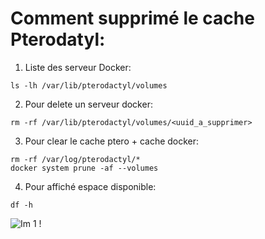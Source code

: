 # Comment supprimé le cache Pterodatyl:

1) Liste des serveur Docker:

```
ls -lh /var/lib/pterodactyl/volumes
```

2) Pour delete un serveur docker:

```
rm -rf /var/lib/pterodactyl/volumes/<uuid_a_supprimer>
```

3) Pour clear le cache ptero + cache docker:

```
rm -rf /var/log/pterodactyl/*
docker system prune -af --volumes
```

4) Pour affiché espace disponible:

```
df -h
```

![Im 1](https://i.imgur.com/ID9mwi5.png) !
